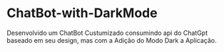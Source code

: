 # ChatBot-with-DarkMode
Desenvolvido um ChatBot Custumizado consumindo api do ChatGpt baseado em seu design, mas com a Adição do Modo Dark a Aplicação.
